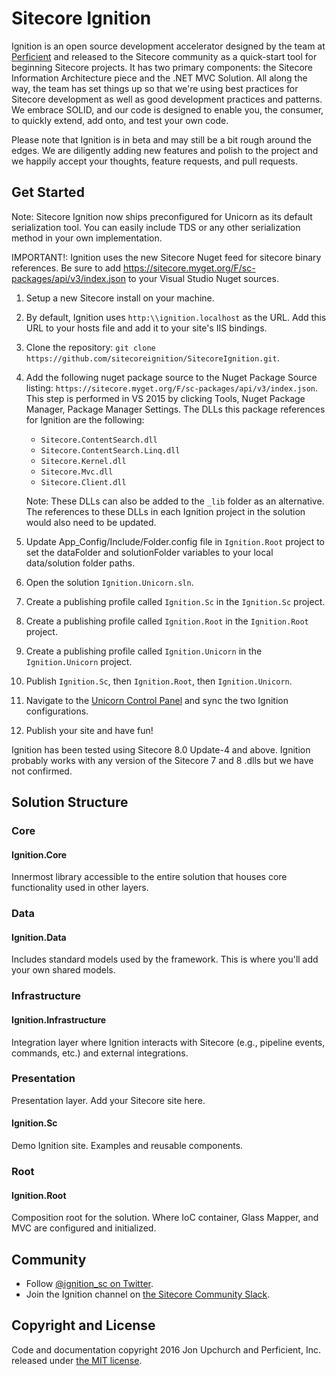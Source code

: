 # Sitecore Ignition

Ignition is an open source development accelerator designed by the team at [Perficient](http://www.perficient.com) and released to the Sitecore community as a quick-start tool for beginning Sitecore projects. It has two primary components: the Sitecore Information Architecture piece and the .NET MVC Solution. All along the way, the team has set things up so that we're using best practices for Sitecore development as well as good development practices and patterns. We embrace SOLID, and our code is designed to enable you, the consumer, to quickly extend, add onto, and test your own code.

Please note that Ignition is in beta and may still be a bit rough around the edges. We are diligently adding new features and polish to the project and we happily accept your thoughts, feature requests, and pull requests.

## Get Started
Note: Sitecore Ignition now ships preconfigured for Unicorn as its default serialization tool. You can easily include TDS or any other serialization method in your own implementation.

IMPORTANT!: Ignition uses the new Sitecore Nuget feed for sitecore binary references. Be sure to add https://sitecore.myget.org/F/sc-packages/api/v3/index.json to your Visual Studio Nuget sources.

1. Setup a new Sitecore install on your machine.
2. By default, Ignition uses `http:\\ignition.localhost` as the URL. Add this URL to your hosts file and add it to your site's IIS bindings.
3. Clone the repository: `git clone https://github.com/sitecoreignition/SitecoreIgnition.git`.
4. Add the following nuget package source to the Nuget Package Source listing: `https://sitecore.myget.org/F/sc-packages/api/v3/index.json`.  This step is performed in VS 2015 by clicking Tools, Nuget Package Manager, Package Manager Settings.  The DLLs this package references for Ignition are the following:
	
	* `Sitecore.ContentSearch.dll`
	* `Sitecore.ContentSearch.Linq.dll`
	* `Sitecore.Kernel.dll`
	* `Sitecore.Mvc.dll`
	* `Sitecore.Client.dll`
	
	Note: These DLLs can also be added to the `_lib` folder as an alternative.  The references to these DLLs in each Ignition project in the solution would also need to be updated.
5. Update App_Config/Include/Folder.config file in `Ignition.Root` project to set the dataFolder and solutionFolder variables to your local data/solution folder paths.
6. Open the solution `Ignition.Unicorn.sln`.
7. Create a publishing profile called `Ignition.Sc` in the `Ignition.Sc` project.
8. Create a publishing profile called `Ignition.Root` in the `Ignition.Root` project.
9. Create a publishing profile called `Ignition.Unicorn` in the `Ignition.Unicorn` project.
10. Publish `Ignition.Sc`, then `Ignition.Root`, then `Ignition.Unicorn`.
11. Navigate to the [Unicorn Control Panel](http://ignition.localhost/unicorn.aspx) and sync the two Ignition configurations.
12. Publish your site and have fun!


Ignition has been tested using Sitecore 8.0 Update-4 and above. Ignition probably works with any version of the Sitecore 7 and 8 .dlls but we have not confirmed.

## Solution Structure

### Core

#### Ignition.Core

Innermost library accessible to the entire solution that houses core functionality used in other layers.

### Data

#### Ignition.Data

Includes standard models used by the framework. This is where you'll add your own shared models.

### Infrastructure

#### Ignition.Infrastructure

Integration layer where Ignition interacts with Sitecore (e.g., pipeline events, commands, etc.) and external integrations.

### Presentation

Presentation layer. Add your Sitecore site here.

#### Ignition.Sc

Demo Ignition site. Examples and reusable components.

### Root

#### Ignition.Root

Composition root for the solution. Where IoC container, Glass Mapper, and MVC are configured and initialized.

## Community

* Follow [@ignition_sc on Twitter](https://twitter.com/ignition_sc).
* Join the Ignition channel on [the Sitecore Community Slack](https://sitecorechat.slack.com).

## Copyright and License

Code and documentation copyright 2016 Jon Upchurch and Perficient, Inc. released under [the MIT license](https://github.com/sitecoreignition/SitecoreIgnition/blob/master/LICENSE).
